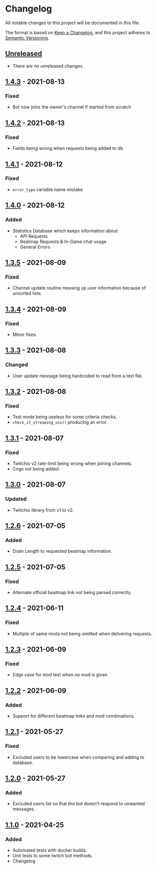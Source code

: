 # Changelog
All notable changes to this project will be documented in this file.

The format is based on [Keep a Changelog](https://keepachangelog.com/en/1.0.0/),
and this project adheres to [Semantic Versioning](https://semver.org/spec/v2.0.0.html).

## [Unreleased]
- There are no unreleased changes.

## [1.4.3] - 2021-08-13
### Fixed
- Bot now joins the owner's channel if started from scratch

## [1.4.2] - 2021-08-13
### Fixed
- Fields being wrong when requests being added to db

## [1.4.1] - 2021-08-12
### Fixed
- `error_type` variable name mistake

## [1.4.0] - 2021-08-12
### Added
- Statistics Database which keeps information about:
  - API Requests
  - Beatmap Requests & In-Game chat usage
  - General Errors

## [1.3.5] - 2021-08-09
### Fixed
- Channel update routine messing up user information because of unsorted lists.

## [1.3.4] - 2021-08-09
### Fixed
- Minor fixes.

## [1.3.3] - 2021-08-08
### Changed
- User update message being hardcoded to read from a text file.

## [1.3.2] - 2021-08-08
### Fixed
- Test mode being useless for some criteria checks.
- `check_if_streaming_osu()` producing an error.

## [1.3.1] - 2021-08-07
### Fixed
- Twitchio v2 rate-limit being wrong when joining channels.
- Cogs not being added.

## [1.3.0] - 2021-08-07
### Updated
- Twitchio library from v1 to v2.

## [1.2.6] - 2021-07-05
### Added
- Drain Length to requested beatmap information.

## [1.2.5] - 2021-07-05
### Fixed
- Alternate official beatmap link not being parsed correctly.

## [1.2.4] - 2021-06-11
### Fixed
- Multiple of same mods not being omitted when delivering requests.

## [1.2.3] - 2021-06-09
### Fixed
- Edge case for mod text when no mod is given

## [1.2.2] - 2021-06-09
### Added
- Support for different beatmap links and mod combinations. 

## [1.2.1] - 2021-05-27
### Fixed
- Excluded users to be lowercase when comparing and adding to database. 

## [1.2.0] - 2021-05-27
### Added
- Excluded users list so that the bot doesn't respond to unwanted messages. 

## [1.1.0] - 2021-04-25
### Added
- Automated tests with docker builds.
- Unit tests to some twitch bot methods.
- Changelog

[Unreleased]: https://github.com/aticie/ronnia/compare/v1.4.3...HEAD
[1.4.3]: https://github.com/aticie/ronnia/compare/v1.4.2...1.4.3
[1.4.2]: https://github.com/aticie/ronnia/compare/v1.4.1...v1.4.2
[1.4.1]: https://github.com/aticie/ronnia/compare/v1.4.0...v1.4.1
[1.4.0]: https://github.com/aticie/ronnia/compare/v1.3.5...v1.4.0
[1.3.5]: https://github.com/aticie/ronnia/compare/v1.3.4...v1.3.5
[1.3.4]: https://github.com/aticie/ronnia/compare/v1.3.3...v1.3.4
[1.3.3]: https://github.com/aticie/ronnia/compare/v1.3.2...v1.3.3
[1.3.2]: https://github.com/aticie/ronnia/compare/v1.3.1...v1.3.2
[1.3.1]: https://github.com/aticie/ronnia/compare/v1.3.0...v1.3.1
[1.3.0]: https://github.com/aticie/ronnia/compare/v1.2.6...v1.3.0
[1.2.6]: https://github.com/aticie/ronnia/compare/v1.2.5...v1.2.6
[1.2.5]: https://github.com/aticie/ronnia/compare/v1.2.4...v1.2.5
[1.2.4]: https://github.com/aticie/ronnia/compare/v1.2.3...v1.2.4
[1.2.3]: https://github.com/aticie/ronnia/compare/v1.2.2...v1.2.3
[1.2.2]: https://github.com/aticie/ronnia/compare/v1.2.1...v1.2.2
[1.2.1]: https://github.com/aticie/ronnia/compare/v1.2.0...v1.2.1
[1.2.0]: https://github.com/aticie/ronnia/compare/v1.1.0...v1.2.0
[1.1.0]: https://github.com/aticie/ronnia/releases/tag/v1.1.0
